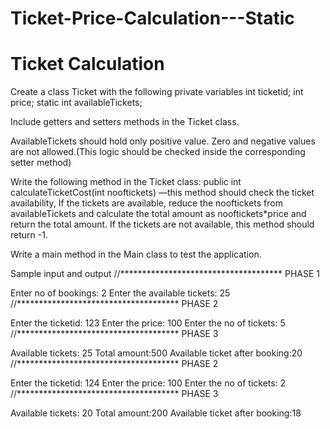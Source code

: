 # Ticket-Price-Calculation---Static
# Ticket Calculation

Create a class Ticket with the following private variables
  int ticketid;
  int price;
  static int availableTickets;
  
Include getters and setters methods in the Ticket class.

AvailableTickets should hold only positive value. Zero and negative values are not allowed.(This logic should be checked inside the corresponding setter method)

Write the following method in the Ticket class:
public int calculateTicketCost(int nooftickets) —this method should check the ticket availability, If the tickets are available, reduce the nooftickets from availableTickets and calculate the total amount as nooftickets*price  and return the total amount.  If the tickets are not available, this method should return -1.

Write a main method in the Main class to test the application.

Sample input and output
  //************************************* PHASE 1
  
  Enter no of bookings:
  2
  Enter the available tickets:
  25
  //************************************* PHASE 2
  
  Enter the ticketid:
  123
  Enter the price:
  100
  Enter the no of tickets:
  5
  //************************************* PHASE 3
  
  Available tickets: 25
  Total amount:500
  Available ticket after booking:20
  //************************************* PHASE 2
  
  Enter the ticketid:
  124
  Enter the price:
  100
  Enter the no of tickets:
  2
  //************************************* PHASE 3
  
  Available tickets: 20
  Total amount:200
  Available ticket after booking:18
  
